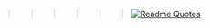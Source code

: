 
>>>>>>[![Readme Quotes](https://quotes-github-readme.vercel.app/api?type=horizontal&theme=dark)](https://github.com/piyushsuthar/github-readme-quotes)

